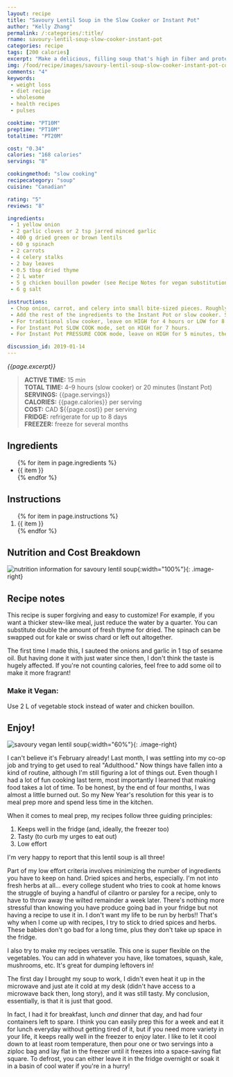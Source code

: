```yaml
---
layout: recipe
title: "Savoury Lentil Soup in the Slow Cooker or Instant Pot"
author: "Kelly Zhang"
permalink: /:categories/:title/
rname: savoury-lentil-soup-slow-cooker-instant-pot
categories: recipe
tags: [200 calories]
excerpt: "Make a delicious, filling soup that's high in fiber and protein. It's perfect for meal prep, and I always stock a portion or two in the freezer. Both the vegan and omni versions are delicious."
img: /food/recipe/images/savoury-lentil-soup-slow-cooker-instant-pot-cover.jpg
comments: "4"
keywords:
 - weight loss
 - diet recipe
 - wholesome
 - health recipes
 - pulses

cooktime: "PT10M"
preptime: "PT10M"
totaltime: "PT20M"

cost: "0.34"
calories: "168 calories"
servings: "8"

cookingmethod: "slow cooking"
recipecategory: "soup"
cuisine: "Canadian"

rating: "5"
reviews: "8"

ingredients:
 - 1 yellow onion
 - 2 garlic cloves or 2 tsp jarred minced garlic
 - 400 g dried green or brown lentils
 - 60 g spinach
 - 2 carrots
 - 4 celery stalks
 - 2 bay leaves
 - 0.5 tbsp dried thyme
 - 2 L water
 - 5 g chicken bouillon powder (see Recipe Notes for vegan substitution)
 - 6 g salt

instructions:
 - Chop onion, carrot, and celery into small bite-sized pieces. Roughly chop spinach. Mince garlic if using whole cloves.
 - Add the rest of the ingredients to the Instant Pot or slow cooker. Stir a few times.
 - For traditional slow cooker, leave on HIGH for 4 hours or LOW for 8 hours.
 - For Instant Pot SLOW COOK mode, set on HIGH for 7 hours.
 - For Instant Pot PRESSURE COOK mode, leave on HIGH for 5 minutes, then natural release (or 8 minutes for quick release).

discussion_id: 2019-01-14
---
```


*{{page.excerpt}}*

> **ACTIVE TIME:** 15 min  
> **TOTAL TIME:** 4–9 hours (slow cooker) or 20 minutes (Instant Pot)  
> **SERVINGS:** {{page.servings}}  
> **CALORIES:** {{page.calories}} per serving  
> **COST:** CAD ${{page.cost}} per serving  
> **FRIDGE:** refrigerate for up to 8 days  
> **FREEZER:** freeze for several months

## Ingredients

<ul>
  {% for item in page.ingredients %}
    <li>{{ item }}</li>
  {% endfor %}
</ul>

## Instructions

<ol>
  {% for item in page.instructions %}
    <li>{{ item }}</li>
  {% endfor %}
</ol>


## Nutrition and Cost Breakdown

![nutrition information for savoury lentil soup](/food/recipe/images/savoury-lentil-soup-slow-cooker-instant-pot-nutrition.jpg){:width="100%"}{: .image-right}



## Recipe notes

This recipe is super forgiving and easy to customize! For example, if you want a thicker stew-like meal, just reduce the water by a quarter. You can substitute double the amount of fresh thyme for dried. The spinach can be swapped out for kale or swiss chard or left out altogether.

The first time I made this, I sauteed the onions and garlic in 1 tsp of sesame oil. But having done it with just water since then, I don't think the taste is hugely affected. If you're not counting calories, feel free to add some oil to make it more fragrant!

### Make it Vegan:

Use 2 L of vegetable stock instead of water and chicken bouillon.

## Enjoy!

![savoury vegan lentil soup](/food/recipe/images/savoury-lentil-soup-slow-cooker-instant-pot-1.jpg){:width="60%"}{: .image-right}

I can't believe it's February already! Last month, I was settling into my co-op job and trying to get used to real "Adulthood."  Now things have fallen into a kind of routine, although I'm still figuring a lot of things out. Even though I had a lot of fun cooking last term, most importantly I learned that making food takes a lot of time. To be honest, by the end of four months, I was almost a little burned out. So my New Year's resolution for this year is to meal prep more and spend less time in the kitchen.

When it comes to meal prep, my recipes follow three guiding principles:

1. Keeps well in the fridge (and, ideally, the freezer too)
1. Tasty (to curb my urges to eat out)
1. Low effort

I'm very happy to report that this lentil soup is all three!

Part of my low effort criteria involves minimizing the number of ingredients you have to keep on hand. Dried spices and herbs, especially. I'm not into fresh herbs at all... every college student who tries to cook at home knows the struggle of buying a handful of cilantro or parsley for a recipe, only to have to throw away the wilted remainder a week later. There's nothing more stressful than knowing you have produce going bad in your fridge but not having a recipe to use it in. I don't want my life to be run by herbs!! That's why when I come up with recipes, I try to stick to dried spices and herbs. These babies don't go bad for a long time, plus they don't take up space in the fridge.

I also try to make my recipes versatile. This one is super flexible on the vegetables. You can add in whatever you have, like tomatoes, squash, kale, mushrooms, etc. It's great for dumping leftovers in!

The first day I brought my soup to work, I didn't even heat it up in the microwave and just ate it cold at my desk (didn't have access to a microwave back then, long story), and it was still tasty. My conclusion, essentially, is that it is just that good.

In fact, I had it for breakfast, lunch *and* dinner that day, and had four containers left to spare. I think you can easily prep this for a week and eat it for lunch everyday without getting tired of it, but if you need more variety in your life, it keeps really well in the freezer to enjoy later. I like to let it cool down to at least room temperature, then pour one or two servings into a ziploc bag and lay flat in the freezer until it freezes into a space-saving flat square. To defrost, you can either leave it in the fridge overnight or soak it in a basin of cool water if you're in a hurry!
